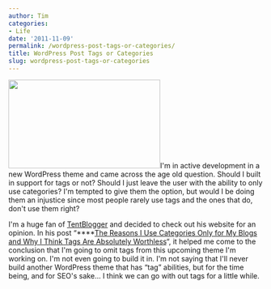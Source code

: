 ```yaml
---
author: Tim
categories:
- Life
date: '2011-11-09'
permalink: /wordpress-post-tags-or-categories/
title: WordPress Post Tags or Categories
slug: wordpress-post-tags-or-categories
---
```


<img class="alignright size-full wp-image-213" title="tags" src="http://timw.co/wp-content/uploads/2011/11/tags1.jpg" alt="" width="300" height="175" />I'm in active development in a new WordPress theme and came across the age old question. Should I built in support for tags or not? Should I just leave the user with the ability to only use categories? I'm tempted to give them the option, but would I be doing them an injustice since most people rarely use tags and the ones that do, don't use them right?

I'm a huge fan of [TentBlogger][1] and decided to check out his website for an opinion. In his post &#8220;****<a title="The Reasons I Use Categories Only for My Blogs and Why I Think Tags Are Absolutely Worthless" href="http://tentblogger.com/tags-categories/" rel="bookmark">The Reasons I Use Categories Only for My Blogs and Why I Think Tags Are Absolutely Worthless</a>&#8220;, it helped me come to the conclusion that I'm going to omit tags from this upcoming theme I'm working on. I'm not even going to build it in. I'm not saying that I'll never build another WordPress theme that has &#8220;tag&#8221; abilities, but for the time being, and for SEO's sake&#8230; I think we can go with out tags for a little while.

 [1]: http://tentblogger.com/about/
 
